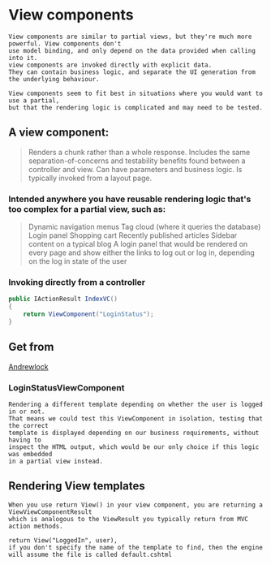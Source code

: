 # View components
```
View components are similar to partial views, but they're much more powerful. View components don't 
use model binding, and only depend on the data provided when calling into it. 
view components are invoked directly with explicit data.
They can contain business logic, and separate the UI generation from the underlying behaviour.
```
```
View components seem to fit best in situations where you would want to use a partial, 
but that the rendering logic is complicated and may need to be tested.
```
## A view component:
> Renders a chunk rather than a whole response.
> Includes the same separation-of-concerns and testability benefits found between a controller and view.
> Can have parameters and business logic.
> Is typically invoked from a layout page.

### Intended anywhere you have reusable rendering logic that's too complex for a partial view, such as:
> Dynamic navigation menus
> Tag cloud (where it queries the database)
> Login panel
> Shopping cart
> Recently published articles
> Sidebar content on a typical blog
> A login panel that would be rendered on every page and show either the links to log out or log in, depending on the log in state of the user

### Invoking directly from a controller
```cs
public IActionResult IndexVC()
{
    return ViewComponent("LoginStatus");
}
```

## Get from
[Andrewlock](https://andrewlock.net/an-introduction-to-viewcomponents-a-login-status-view-component/)

### LoginStatusViewComponent
```
Rendering a different template depending on whether the user is logged in or not. 
That means we could test this ViewComponent in isolation, testing that the correct 
template is displayed depending on our business requirements, without having to 
inspect the HTML output, which would be our only choice if this logic was embedded 
in a partial view instead.
```

## Rendering View templates
```
When you use return View() in your view component, you are returning a ViewViewComponentResult 
which is analogous to the ViewResult you typically return from MVC action methods.

return View("LoggedIn", user),
if you don't specify the name of the template to find, then the engine will assume the file is called default.cshtml
```


